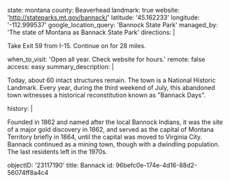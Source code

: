 state: montana
county: Beaverhead
landmark: true
website: 'http://stateparks.mt.gov/bannack/'
latitude: '45.162233'
longitude: '-112.999537'
google_location_query: 'Bannock State Park'
managed_by: 'The state of Montana as Bannack State Park'
directions: |
  <p>Take Exit 59 from I-15. Continue on for 28 miles.
  </p>
when_to_visit: 'Open all year. Check website for hours.'
remote: false
access: easy
summary_description: |
  <p>Today, about 60 intact structures remain. The town is a National Historic Landmark. Every year, during the third weekend of July, this abandoned town witnesses a historical reconstitution known as "Bannack Days".
  </p>
history: |
  <p>Founded in 1862 and named after the local Bannock Indians, it was the site of a major gold discovery in 1862, and served as the capital of Montana Territory briefly in 1864, until the capital was moved to Virginia City. Bannack continued as a mining town, though with a dwindling population. The last residents left in the 1970s.
  </p>
objectID: '23117190'
title: Bannack
id: 96befc0e-174e-4d16-88d2-56074ff8a4c4
